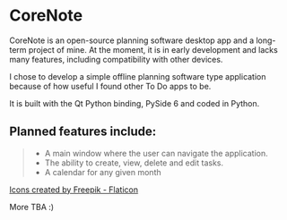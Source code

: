 # CoreNote
CoreNote is an open-source planning software desktop app and a long-term project of mine. At the moment, it is in early development and lacks many features, including compatibility with other devices.

I chose to develop a simple offline planning software type application because of how useful I found other To Do apps to be.

It is built with the Qt Python binding, PySide 6 and coded in Python.

## Planned features include:
> - A main window where the user can navigate the application.
> - The ability to create, view, delete and edit tasks.
> - A calendar for any given month

<a href="https://www.flaticon.com/free-icons" title="icons">Icons created by Freepik - Flaticon</a>

More TBA :)
